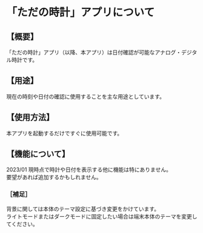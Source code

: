 # 「ただの時計」アプリについて

## 【概要】

「ただの時計」アプリ（以降、本アプリ）は日付確認が可能なアナログ・デジタル時計です。

## 【用途】

現在の時刻や日付の確認に使用することを主な用途としています。

## 【使用方法】

本アプリを起動するだけですぐに使用可能です。

## 【機能について】

2023/01 現時点で時計や日付を表示する他に機能は特にありません。</br>
要望があれば追加するかもしれません。

### ［補足］

背景に関しては本体のテーマ設定に基づき変更をかけています。</br>
ライトモードまたはダークモードに固定したい場合は端末本体のテーマを変更してください。

